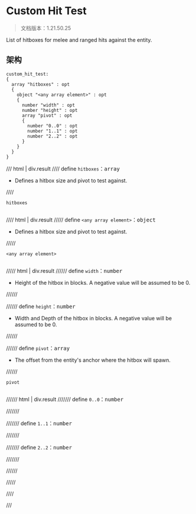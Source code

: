 # Custom Hit Test

> 文档版本：1.21.50.25

List of hitboxes for melee and ranged hits against the entity.

## 架构

```mcschema
custom_hit_test:
{
  array "hitboxes" : opt
  {
    object "<any array element>" : opt
    {
      number "width" : opt
      number "height" : opt
      array "pivot" : opt
      {
        number "0..0" : opt
        number "1..1" : opt
        number "2..2" : opt
      }
    }
  }
}

```

/// html | div.result
//// define
`hitboxes`：<samp>array</samp>

- Defines a hitbox size and pivot to test against.


////

<div class="language-text highlight"><span class="filename"><code>hitboxes</code></span><pre id="__code_1"><span></span></pre></div>

//// html | div.result
///// define
`<any array element>`：<samp>object</samp>

- Defines a hitbox size and pivot to test against.


/////

<div class="language-text highlight"><span class="filename"><code>&lt;any array element&gt;</code></span><pre id="__code_1"><span></span></pre></div>

///// html | div.result
////// define
`width`：<samp>number</samp>

- Height of the hitbox in blocks. A negative value will be assumed to be 0.


//////


////// define
`height`：<samp>number</samp>

- Width and Depth of the hitbox in blocks. A negative value will be assumed to be 0.


//////


////// define
`pivot`：<samp>array</samp>

- The offset from the entity's anchor where the hitbox will spawn.


//////

<div class="language-text highlight"><span class="filename"><code>pivot</code></span><pre id="__code_1"><span></span></pre></div>

////// html | div.result
/////// define
`0..0`：<samp>number</samp>


///////


/////// define
`1..1`：<samp>number</samp>


///////


/////// define
`2..2`：<samp>number</samp>


///////


//////


/////


////


///

